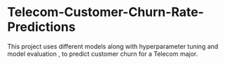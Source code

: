 # Telecom-Customer-Churn-Rate-Predictions
This project uses different models along with hyperparameter tuning and model evaluation , to predict customer churn for a Telecom major.
